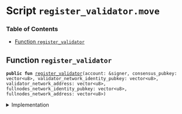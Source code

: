 
<a name="SCRIPT"></a>

# Script `register_validator.move`

### Table of Contents

-  [Function `register_validator`](#SCRIPT_register_validator)



<a name="SCRIPT_register_validator"></a>

## Function `register_validator`



<pre><code><b>public</b> <b>fun</b> <a href="#SCRIPT_register_validator">register_validator</a>(account: &signer, consensus_pubkey: vector&lt;u8&gt;, validator_network_identity_pubkey: vector&lt;u8&gt;, validator_network_address: vector&lt;u8&gt;, fullnodes_network_identity_pubkey: vector&lt;u8&gt;, fullnodes_network_address: vector&lt;u8&gt;)
</code></pre>



<details>
<summary>Implementation</summary>


<pre><code><b>fun</b> <a href="#SCRIPT_register_validator">register_validator</a>(
    account: &signer,
    consensus_pubkey: vector&lt;u8&gt;,
    validator_network_identity_pubkey: vector&lt;u8&gt;,
    validator_network_address: vector&lt;u8&gt;,
    fullnodes_network_identity_pubkey: vector&lt;u8&gt;,
    fullnodes_network_address: vector&lt;u8&gt;,
) {
    <b>let</b> sender = <a href="../../modules/doc/Signer.md#0x1_Signer_address_of">Signer::address_of</a>(account);
    <a href="../../modules/doc/ValidatorConfig.md#0x1_ValidatorConfig_set_config">ValidatorConfig::set_config</a>(
        account,
        sender,
        consensus_pubkey,
        validator_network_identity_pubkey,
        validator_network_address,
        fullnodes_network_identity_pubkey,
        fullnodes_network_address
    );
    <a href="../../modules/doc/LibraSystem.md#0x1_LibraSystem_add_validator">LibraSystem::add_validator</a>(account, sender)
}
</code></pre>



</details>
